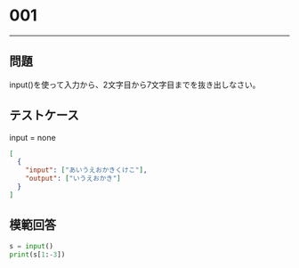 # 001

---

## 問題

input()を使って入力から、2文字目から7文字目までを抜き出しなさい。

## テストケース

input = none

```json
[
  {
    "input": ["あいうえおかきくけこ"],
    "output": ["いうえおかき"]
  }
]
```

## 模範回答

```python
s = input()
print(s[1:-3])
```
